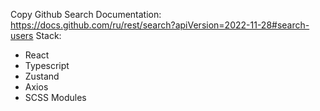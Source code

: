 Copy Github Search
Documentation: https://docs.github.com/ru/rest/search?apiVersion=2022-11-28#search-users
Stack:
 - React
 - Typescript
 - Zustand
 - Axios
 - SCSS Modules
